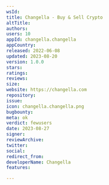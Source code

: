 ```yaml
---
wsId: 
title: Changella - Buy & Sell Crypto
altTitle: 
authors: 
users: 10
appId: changella.changella
appCountry: 
released: 2022-06-08
updated: 2023-08-20
version: 1.0.0
stars: 
ratings: 
reviews: 
size: 
website: https://changella.com
repository: 
issue: 
icon: changella.changella.png
bugbounty: 
meta: ok
verdict: fewusers
date: 2023-08-27
signer: 
reviewArchive: 
twitter: 
social: 
redirect_from: 
developerName: Changella
features: 

---
```


